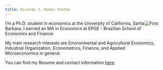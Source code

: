 ```yaml
---
title: Ricardo J. Ramos Fontes
---
```


<img src="/content/static/professional_pic.jpg" style="max-width:25%;min-width:40px;float:right;" alt="Foto" />

I’m a Ph.D. student in economics at the University of California, Santa Barbara. I earned an MA in Economics at EPGE - Brazilian School of Economics and Finance. 

My main research interests are Environmental and Agricultural Economics, Industrial Organization, Econometrics, Finance, and Applied Microeconomics in general.

You can find my Resume and contact information [here](/about/).
